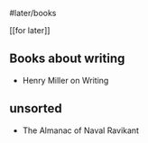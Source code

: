 #later/books

[[for later]]

## Books about writing

- Henry Miller on Writing

## unsorted
- The Almanac of Naval Ravikant
